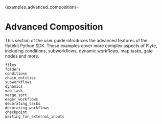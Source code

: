 (examples_advanced_composition)=

# Advanced Composition

This section of the user guide introduces the advanced features of the flytekit Python SDK.
These examples cover more complex aspects of Flyte, including conditions, subworkflows,
dynamic workflows, map tasks, gate nodes and more.

```{auto-examples-toc}
files
folders
conditions
chain_entities
subworkflows
dynamics
map_task
merge_sort
eager_workflows
decorating_tasks
decorating_workflows
checkpoint
waiting_for_external_inputs
```
